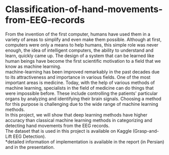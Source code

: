 # Classification-of-hand-movements-from-EEG-records
From the invention of the first computer, humans have used them in a variety of areas to simplify and even make them possible. Although at first, computers were only a means to help humans, this simple role was never enough, the idea of intelligent computers, the ability to understand and learn, quickly came up. The design of a system that can be learned like human beings have become the first scientific motivation to a field that we know as machine learning.<br/>
machine-learning has been improved remarkably in the past decades due to its attractiveness and importance in various fields. One of the most important areas is medicine. Today, with the help of various methods of machine learning, specialists in the field of medicine can do things that were impossible before. These include controlling the patients' particular organs by analyzing and identifying their brain signals. Choosing a method for this purpose is challenging due to the wide range of machine learning methods.<br/>
In this project, we will show that deep learning methods have higher accuracy than classical machine learning methods in categorizing and detecting hand movements from the EEG records.<br/>
The dataset that is used in this project is available on Kaggle (Grasp-and-Lift EEG Detection).<br/>
*detailed information of implementation is available in the report (in Persian) and in the presentation.

